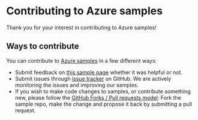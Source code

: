 # Contributing to Azure samples

Thank you for your interest in contributing to Azure samples!

## Ways to contribute

You can contribute to [Azure samples](https://github.com/Azure-Samples/compute-dotnet-manage-virtual-machine-with-disks) in a few different ways:

- Submit feedback on [this sample page](https://azure.microsoft.com/documentation/samples/compute-dotnet-manage-virtual-machine-with-disks/) whether it was helpful or not.  
- Submit issues through [issue tracker](https://github.com/Azure-Samples/compute-dotnet-manage-virtual-machine-with-disks/issues) on GitHub. We are actively monitoring the issues and improving our samples.
- If you wish to make code changes to samples, or contribute something new, please follow the [GitHub Forks / Pull requests model](https://help.github.com/articles/fork-a-repo/): Fork the sample repo, make the change and propose it back by submitting a pull request.